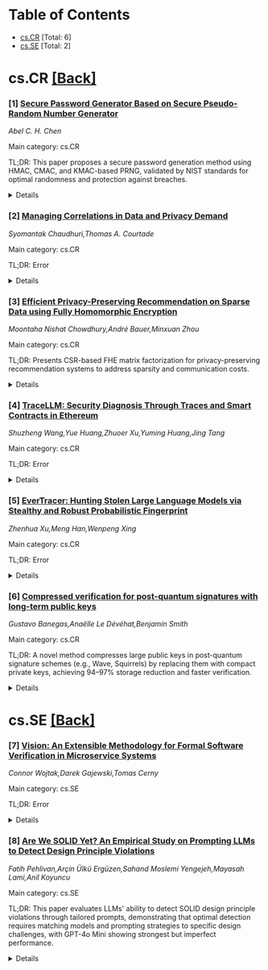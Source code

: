 <div id=toc></div>

# Table of Contents

- [cs.CR](#cs.CR) [Total: 6]
- [cs.SE](#cs.SE) [Total: 2]


<div id='cs.CR'></div>

# cs.CR [[Back]](#toc)

### [1] [Secure Password Generator Based on Secure Pseudo-Random Number Generator](https://arxiv.org/abs/2509.02578)
*Abel C. H. Chen*

Main category: cs.CR

TL;DR: This paper proposes a secure password generation method using HMAC, CMAC, and KMAC-based PRNG, validated by NIST standards for optimal randomness and protection against breaches.


<details>
  <summary>Details</summary>
Motivation: Recent account and password leaks highlight the risks of weak passwords and vulnerabilities in website infrastructures. Strong password generation is critical for system security and preventing personal information exposure.

Method: The study introduces a password generation method based on a cryptographically secure Pseudo-Random Number Generator (PRNG) implemented with HMAC, CMAC, and KMAC algorithms. The generated random values undergo NIST SP 800-90B validation for entropy estimation and IID property confirmation.

Result: Empirical evaluations demonstrate the proposed method satisfies NIST-defined entropy and IID criteria, proving its ability to generate highly random and secure passwords.

Conclusion: The proposed method effectively generates secure passwords by utilizing a cryptographically secure PRNG with HMAC, CMAC, and KMAC, meeting NIST entropy and IID requirements. This approach enhances system security and personal data protection.

Abstract: In recent years, numerous incidents involving the leakage of website accounts
and text passwords (referred to as passwords) have raised significant concerns
regarding the potential exposure of personal information. These events
underscore the critical importance of both information security and password
protection. While many of these breaches are attributable to vulnerabilities
within website infrastructure, the strength and security of the passwords
themselves also play a crucial role. Consequently, the creation of secure
passwords constitutes a fundamental aspect of enhancing overall system security
and protecting personal data. In response to these challenges, this study
presents a secure password generation approach utilizing a cryptographically
secure Pseudo-Random Number Generator (PRNG). The generator is implemented
using a range of Message Authentication Code (MAC) algorithms, including the
Keyed-Hash Message Authentication Code (HMAC), Cipher-based Message
Authentication Code (CMAC), and KECCAK Message Authentication Code (KMAC), to
produce robust random values suitable for password generation. To evaluate the
proposed method, empirical assessments were conducted in accordance with the
guidelines provided in the National Institute of Standards and Technology
(NIST) Special Publication (SP) 800-90B. The evaluation focused on two primary
aspects: entropy estimation and verification of independent and identically
distributed (IID) properties. Experimental results indicate that the proposed
method satisfies both entropy and IID requirements, thereby demonstrating its
ability to generate passwords with a high degree of randomness and security.

</details>


### [2] [Managing Correlations in Data and Privacy Demand](https://arxiv.org/abs/2509.02856)
*Syomantak Chaudhuri,Thomas A. Courtade*

Main category: cs.CR

TL;DR: Error


<details>
  <summary>Details</summary>
Motivation: Error

Method: Error

Result: Error

Conclusion: Error

Abstract: Previous works in the differential privacy literature that allow users to
choose their privacy levels typically operate under the heterogeneous
differential privacy (HDP) framework with the simplifying assumption that user
data and privacy levels are not correlated. Firstly, we demonstrate that the
standard HDP framework falls short when user data and privacy demands are
allowed to be correlated. Secondly, to address this shortcoming, we propose an
alternate framework, Add-remove Heterogeneous Differential Privacy (AHDP), that
jointly accounts for user data and privacy preference. We show that AHDP is
robust to possible correlations between data and privacy. Thirdly, we formalize
the guarantees of the proposed AHDP framework through an operational hypothesis
testing perspective. The hypothesis testing setup may be of independent
interest in analyzing other privacy frameworks as well. Fourthly, we show that
there exists non-trivial AHDP mechanisms that notably do not require prior
knowledge of the data-privacy correlations. We propose some such mechanisms and
apply them to core statistical tasks such as mean estimation, frequency
estimation, and linear regression. The proposed mechanisms are simple to
implement with minimal assumptions and modeling requirements, making them
attractive for real-world use. Finally, we empirically evaluate proposed AHDP
mechanisms, highlighting their trade-offs using LLM-generated synthetic
datasets, which we release for future research.

</details>


### [3] [Efficient Privacy-Preserving Recommendation on Sparse Data using Fully Homomorphic Encryption](https://arxiv.org/abs/2509.03024)
*Moontaha Nishat Chowdhury,André Bauer,Minxuan Zhou*

Main category: cs.CR

TL;DR: Presents CSR-based FHE matrix factorization for privacy-preserving recommendation systems to address sparsity and communication costs.


<details>
  <summary>Details</summary>
Motivation: Recommendation systems use sensitive data, but FHE's high computational cost for sparse matrices and communication overhead in encrypted domains hinders adoption.

Method: Combines Compressed Sparse Row (CSR)-based FHE matrix factorization to handle matrix sparsity and reduce communication overhead in encrypted domains.

Result: Experimental results show high recommendation accuracy on encrypted data with minimal communication costs, effectively preserving user privacy.

Conclusion: The CSR-FHE approach efficiently addresses FHE's computational and communication challenges in recommendation systems while maintaining user privacy.

Abstract: In today's data-driven world, recommendation systems personalize user
experiences across industries but rely on sensitive data, raising privacy
concerns. Fully homomorphic encryption (FHE) can secure these systems, but a
significant challenge in applying FHE to recommendation systems is efficiently
handling the inherently large and sparse user-item rating matrices. FHE
operations are computationally intensive, and naively processing various sparse
matrices in recommendation systems would be prohibitively expensive.
Additionally, the communication overhead between parties remains a critical
concern in encrypted domains. We propose a novel approach combining Compressed
Sparse Row (CSR) representation with FHE-based matrix factorization that
efficiently handles matrix sparsity in the encrypted domain while minimizing
communication costs. Our experimental results demonstrate high recommendation
accuracy with encrypted data while achieving the lowest communication costs,
effectively preserving user privacy.

</details>


### [4] [TraceLLM: Security Diagnosis Through Traces and Smart Contracts in Ethereum](https://arxiv.org/abs/2509.03037)
*Shuzheng Wang,Yue Huang,Zhuoer Xu,Yuming Huang,Jing Tang*

Main category: cs.CR

TL;DR: Error


<details>
  <summary>Details</summary>
Motivation: Error

Method: Error

Result: Error

Conclusion: Error

Abstract: Ethereum smart contracts hold tens of billions of USD in DeFi and NFTs, yet
comprehensive security analysis remains difficult due to unverified code,
proxy-based architectures, and the reliance on manual inspection of complex
execution traces. Existing approaches fall into two main categories: anomaly
transaction detection, which flags suspicious transactions but offers limited
insight into specific attack strategies hidden in execution traces inside
transactions, and code vulnerability detection, which cannot analyze unverified
contracts and struggles to show how identified flaws are exploited in real
incidents. As a result, analysts must still manually align transaction traces
with contract code to reconstruct attack scenarios and conduct forensics. To
address this gap, TraceLLM is proposed as a framework that leverages LLMs to
integrate execution trace-level detection with decompiled contract code. We
introduce a new anomaly execution path identification algorithm and an
LLM-refined decompile tool to identify vulnerable functions and provide
explicit attack paths to LLM. TraceLLM establishes the first benchmark for
joint trace and contract code-driven security analysis. For comparison, proxy
baselines are created by jointly transmitting the results of three
representative code analysis along with raw traces to LLM. TraceLLM identifies
attacker and victim addresses with 85.19\% precision and produces automated
reports with 70.37\% factual precision across 27 cases with ground truth expert
reports, achieving 25.93\% higher accuracy than the best baseline. Moreover,
across 148 real-world Ethereum incidents, TraceLLM automatically generates
reports with 66.22\% expert-verified accuracy, demonstrating strong
generalizability.

</details>


### [5] [EverTracer: Hunting Stolen Large Language Models via Stealthy and Robust Probabilistic Fingerprint](https://arxiv.org/abs/2509.03058)
*Zhenhua Xu,Meng Han,Wenpeng Xing*

Main category: cs.CR

TL;DR: Error


<details>
  <summary>Details</summary>
Motivation: Error

Method: Error

Result: Error

Conclusion: Error

Abstract: The proliferation of large language models (LLMs) has intensified concerns
over model theft and license violations, necessitating robust and stealthy
ownership verification. Existing fingerprinting methods either require
impractical white-box access or introduce detectable statistical anomalies. We
propose EverTracer, a novel gray-box fingerprinting framework that ensures
stealthy and robust model provenance tracing. EverTracer is the first to
repurpose Membership Inference Attacks (MIAs) for defensive use, embedding
ownership signals via memorization instead of artificial trigger-output
overfitting. It consists of Fingerprint Injection, which fine-tunes the model
on any natural language data without detectable artifacts, and Verification,
which leverages calibrated probability variation signal to distinguish
fingerprinted models. This approach remains robust against adaptive
adversaries, including input level modification, and model-level modifications.
Extensive experiments across architectures demonstrate EverTracer's
state-of-the-art effectiveness, stealthness, and resilience, establishing it as
a practical solution for securing LLM intellectual property. Our code and data
are publicly available at https://github.com/Xuzhenhua55/EverTracer.

</details>


### [6] [Compressed verification for post-quantum signatures with long-term public keys](https://arxiv.org/abs/2509.03098)
*Gustavo Banegas,Anaëlle Le Dévéhat,Benjamin Smith*

Main category: cs.CR

TL;DR: A novel method compresses large public keys in post-quantum signature schemes (e.g., Wave, Squirrels) by replacing them with compact private keys, achieving 94–97% storage reduction and faster verification.


<details>
  <summary>Details</summary>
Motivation: Long-lived public keys in post-quantum signature schemes often require large storage and slow verification, creating inefficiencies even when bandwidth is not constrained. This problem is critical for applications like root certificates and secure software updates, where key longevity is essential for long-term security.

Method: The paper proposes a method to replace large public keys with smaller, private verification keys in GPV-style signatures. This approach optimizes verifier storage and verification speed without compromising the security guarantees of the underlying lattice-based schemes.

Result: For the Squirrels-I scheme, public key size is reduced from 665 kB to 20.7 kB. For Wave822, the reduction is from 3.5 MB to 207.97 kB. These improvements preserve security against quantum attacks while enabling practical deployment in storage- and speed-sensitive scenarios.

Conclusion: The study introduces a technique to reduce the size of public keys in GPV-style post-quantum signature schemes by using smaller private verification keys, achieving significant storage and runtime improvements while maintaining security. Applied to Wave and Squirrels, it reduces key sizes by 97% and 94.3%, respectively.

Abstract: Many signature applications-such as root certificates, secure software
updates, and authentication protocols-involve long-lived public keys that are
transferred or installed once and then used for many verifications. This key
longevity makes post-quantum signature schemes with conservative assumptions
(e.g., structure-free lattices) attractive for long-term security. But many
such schemes, especially those with short signatures, suffer from extremely
large public keys. Even in scenarios where bandwidth is not a major concern,
large keys increase storage costs and slow down verification. We address this
with a method to replace large public keys in GPV-style signatures with
smaller, private verification keys. This significantly reduces verifier storage
and runtime while preserving security. Applied to the conservative,
short-signature schemes Wave and Squirrels, our method compresses Squirrels-I
keys from 665 kB to 20.7 kB and Wave822 keys from 3.5 MB to 207.97 kB.

</details>


<div id='cs.SE'></div>

# cs.SE [[Back]](#toc)

### [7] [Vision: An Extensible Methodology for Formal Software Verification in Microservice Systems](https://arxiv.org/abs/2509.02860)
*Connor Wojtak,Darek Gajewski,Tomas Cerny*

Main category: cs.SE

TL;DR: Error


<details>
  <summary>Details</summary>
Motivation: Error

Method: Error

Result: Error

Conclusion: Error

Abstract: Microservice systems are becoming increasingly adopted due to their
scalability, decentralized development, and support for continuous integration
and delivery (CI/CD). However, this decentralized development by separate teams
and continuous evolution can introduce miscommunication and incompatible
implementations, undermining system maintainability and reliability across
aspects from security policy to system architecture. We propose a novel
methodology that statically reconstructs microservice source code into a formal
system model. From this model, a Satisfiability Modulo Theories (SMT)
constraint set can be derived, enabling formal verification. Our methodology is
extensible, supporting software verification across multiple cross-cutting
concerns. We focus on applying the methodology to verify the system
architecture concern, presenting formal reasoning to validate the methodology's
correctness and applicability for this concern. Additional concerns such as
security policy implementation are considered. Future directions are
established to extend and evaluate the methodology.

</details>


### [8] [Are We SOLID Yet? An Empirical Study on Prompting LLMs to Detect Design Principle Violations](https://arxiv.org/abs/2509.03093)
*Fatih Pehlivan,Arçin Ülkü Ergüzen,Sahand Moslemi Yengejeh,Mayasah Lami,Anil Koyuncu*

Main category: cs.SE

TL;DR: This paper evaluates LLMs' ability to detect SOLID design principle violations through tailored prompts, demonstrating that optimal detection requires matching models and prompting strategies to specific design challenges, with GPT-4o Mini showing strongest but imperfect performance.


<details>
  <summary>Details</summary>
Motivation: Traditional static analysis methods inadequately detect semantic SOLID principle violations that require nuanced understanding of object-oriented design. Existing tools are limited by focusing on single principles or specific languages, creating a gap in analyzing multi-language codebases comprehensively.

Method: The method involves leveraging tailored prompt engineering to evaluate four leading LLMs (CodeLlama, DeepSeekCoder, QwenCoder, GPT-4o Mini) on their ability to detect SOLID violations. A new benchmark dataset of 240 manually validated code examples was used, testing four prompt strategies derived from zero-shot, few-shot, and chain-of-thought techniques.

Result: Results revealed a performance hierarchy among models (GPT-4o Mini leading) but all struggled with complex principles like DIP. Prompt strategies significantly impacted accuracy, with no universal best strategy – e.g., ENSEMBLE excelled at OCP while EXAMPLE was best for DIP. Accuracy declined sharply with increasing code complexity.

Conclusion: The paper concludes that effective AI-driven design analysis requires a tailored approach combining the right LLMs with appropriate prompting strategies for specific design contexts, highlighting the potential of LLMs to improve maintainability through code analysis.

Abstract: Traditional static analysis methods struggle to detect semantic design flaws,
such as violations of the SOLID principles, which require a strong
understanding of object-oriented design patterns and principles. Existing
solutions typically focus on individual SOLID principles or specific
programming languages, leaving a gap in the ability to detect violations across
all five principles in multi-language codebases. This paper presents a new
approach: a methodology that leverages tailored prompt engineering to assess
LLMs on their ability to detect SOLID violations across multiple languages. We
present a benchmark of four leading LLMs-CodeLlama, DeepSeekCoder, QwenCoder,
and GPT-4o Mini-on their ability to detect violations of all five SOLID
principles. For this evaluation, we construct a new benchmark dataset of 240
manually validated code examples. Using this dataset, we test four distinct
prompt strategies inspired by established zero-shot, few-shot, and
chain-of-thought techniques to systematically measure their impact on detection
accuracy. Our emerging results reveal a stark hierarchy among models, with
GPT-4o Mini decisively outperforming others, yet even struggles with
challenging principles like DIP. Crucially, we show that prompt strategy has a
dramatic impact, but no single strategy is universally best; for instance, a
deliberative ENSEMBLE prompt excels at OCP detection while a hint-based EXAMPLE
prompt is superior for DIP violations. Across all experiments, detection
accuracy is heavily influenced by language characteristics and degrades sharply
with increasing code complexity. These initial findings demonstrate that
effective, AI-driven design analysis requires not a single best model, but a
tailored approach that matches the right model and prompt to the specific
design context, highlighting the potential of LLMs to support maintainability
through AI-assisted code analysis.

</details>
